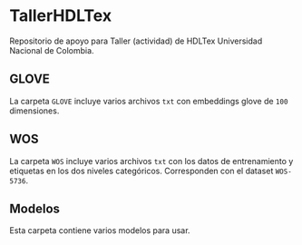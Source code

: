 # TallerHDLTex
Repositorio de apoyo para Taller (actividad) de HDLTex Universidad Nacional de Colombia.

## GLOVE
La carpeta `GLOVE` incluye varios archivos `txt` con embeddings glove de `100` dimensiones.

## WOS
La carpeta `WOS` incluye varios archivos `txt` con los datos de entrenamiento y etiquetas en los dos niveles categóricos. Corresponden con el dataset `WOS-5736`.

## Modelos
Esta carpeta contiene varios modelos para usar.